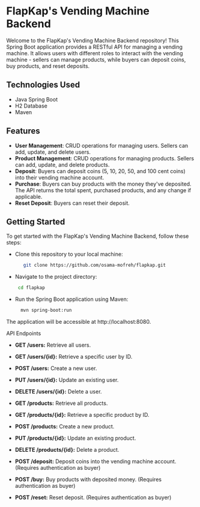 # FlapKap's Vending Machine Backend

Welcome to the FlapKap's Vending Machine Backend repository! This Spring Boot application provides a RESTful API for managing a vending machine. It allows users with different roles to interact with the vending machine - sellers can manage products, while buyers can deposit coins, buy products, and reset deposits.

## Technologies Used

- Java Spring Boot
- H2 Database
- Maven

## Features

- **User Management**: CRUD operations for managing users. Sellers can add, update, and delete users.
- **Product Management**: CRUD operations for managing products. Sellers can add, update, and delete products.
- **Deposit**: Buyers can deposit coins (5, 10, 20, 50, and 100 cent coins) into their vending machine account.
- **Purchase**: Buyers can buy products with the money they've deposited. The API returns the total spent, purchased products, and any change if applicable.
- **Reset Deposit**: Buyers can reset their deposit.

## Getting Started

To get started with the FlapKap's Vending Machine Backend, follow these steps:

- Clone this repository to your local machine:
   ```bash
      git clone https://github.com/osama-mofreh/flapkap.git
   ```
- Navigate to the project directory:
   ```bash
    cd flapkap
    ```
- Run the Spring Boot application using Maven:
  ```bash
    mvn spring-boot:run
    ```
The application will be accessible at http://localhost:8080.

API Endpoints
- **GET /users:** Retrieve all users.

- **GET /users/{id}:** Retrieve a specific user by ID.

- **POST /users:** Create a new user. 

- **PUT /users/{id}:** Update an existing user. 

- **DELETE /users/{id}:** Delete a user. 

- **GET /products:** Retrieve all products.

- **GET /products/{id}:** Retrieve a specific product by ID.

- **POST /products:** Create a new product.

- **PUT /products/{id}:** Update an existing product. 

- **DELETE /products/{id}:** Delete a product. 

- **POST /deposit:** Deposit coins into the vending machine account. (Requires authentication as buyer)

- **POST /buy:** Buy products with deposited money. (Requires authentication as buyer)

- **POST /reset:** Reset deposit. (Requires authentication as buyer)

